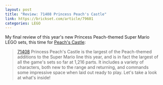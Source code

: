 ```yaml
---
layout: post
title: "Review: 71408 Princess Peach's Castle"
link: https://brickset.com/article/79601
categories: LEGO
---
```


My final review of this year's new Princess Peach-themed Super Mario LEGO sets, this time for [Peach's Castle](https://brickset.com/sets/71408-1/Princess-Peach-s-Castle):

> [71408](https://brickset.com/sets/71408-1/Princess-Peach-s-Castle) Princess Peach's Castle is the largest of the Peach-themed additions to the Super Mario line this year, and is in fact the largest of all the game's sets so far at 1,216 parts. It includes a variety of characters, both new to the range and returning, and commands some impressive space when laid out ready to play. Let's take a look at what's inside!
